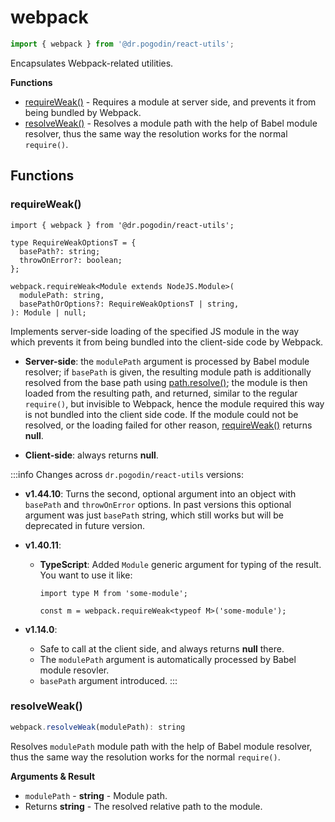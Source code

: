# webpack
```jsx
import { webpack } from '@dr.pogodin/react-utils';
```
Encapsulates Webpack-related utilities.

**Functions**
- [requireWeak()] - Requires a module at server side, and prevents it from being
  bundled by Webpack.
- [resolveWeak()](#resolveweak) - Resolves a module path with the help of
  Babel module resolver, thus the same way the resolution works for the normal
  `require()`.

## Functions

### requireWeak()
```tsx
import { webpack } from '@dr.pogodin/react-utils';

type RequireWeakOptionsT = {
  basePath?: string;
  throwOnError?: boolean;
};

webpack.requireWeak<Module extends NodeJS.Module>(
  modulePath: string,
  basePathOrOptions?: RequireWeakOptionsT | string,
): Module | null;
```
Implements server-side loading of the specified JS module in the way which
prevents it from being bundled into the client-side code by Webpack.

- **Server-side**: the `modulePath` argument is processed by Babel module
  resolver; if `basePath` is given, the resulting module path is additionally
  resolved from the base path using [path.resolve()]; the module is then loaded
  from the resulting path, and returned, similar to the regular `require()`, but
  invisible to Webpack, hence the module required this way is not bundled into
  the client side code. If the module could not be resolved, or the loading
  failed for other reason, [requireWeak()] returns **null**.

- **Client-side**: always returns **null**.

:::info Changes across `dr.pogodin/react-utils` versions:
- **v1.44.10**:
  Turns the second, optional argument into an object with `basePath` and
  `throwOnError` options. In past versions this optional argument was just
  `basePath` string, which still works but will be deprecated in future
  version.

- **v1.40.11**:
  - **TypeScript**: Added `Module` generic argument for typing of the result.
    You want to use it like:
    ```tsx
    import type M from 'some-module';

    const m = webpack.requireWeak<typeof M>('some-module');
    ```
- **v1.14.0**:
  - Safe to call at the client side, and always returns **null** there.
  - The `modulePath` argument is automatically processed by Babel module resovler.
  - `basePath` argument introduced.
:::

### resolveWeak()
```jsx
webpack.resolveWeak(modulePath): string
```
Resolves `modulePath` module path with the help of Babel module resolver,
thus the same way the resolution works for the normal `require()`.

**Arguments & Result**
- `modulePath` - **string** - Module path.
- Returns **string** - The resolved relative path to the module.

<!-- Reusable links. -->
[path.resolve()]: https://nodejs.org/dist/latest-v16.x/docs/api/path.html#pathresolvepaths
[requireWeak()]: #requireweak
